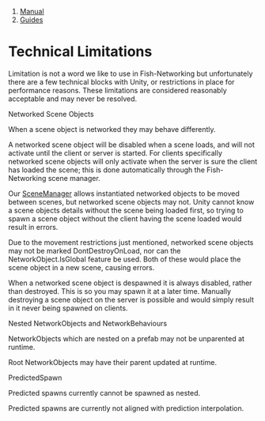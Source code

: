 1.  [Manual](/docs/manual)
3.  [Guides](/docs/manual/guides)

# Technical Limitations

Limitation is not a word we like to use in Fish-Networking but unfortunately there are a few technical blocks with Unity, or restrictions in place for performance reasons. These limitations are considered reasonably acceptable and may never be resolved.

Networked Scene Objects[](#networked-scene-objects)

When a scene object is networked they may behave differently.

A networked scene object will be disabled when a scene loads, and will not activate until the client or server is started. For clients specifically networked scene objects will only activate when the server is sure the client has loaded the scene; this is done automatically through the Fish-Networking scene manager.

Our [SceneManager](/docs/manual/guides/components/managers/scenemanager) allows instantiated networked objects to be moved between scenes, but networked scene objects may not. Unity cannot know a scene objects details without the scene being loaded first, so trying to spawn a scene object without the client having the scene loaded would result in errors.

Due to the movement restrictions just mentioned, networked scene objects may not be marked DontDestroyOnLoad, nor can the NetworkObject.IsGlobal feature be used. Both of these would place the scene object in a new scene, causing errors.

When a networked scene object is despawned it is always disabled, rather than destroyed. This is so you may spawn it at a later time. Manually destroying a scene object on the server is possible and would simply result in it never being spawned on clients.

Nested NetworkObjects and NetworkBehaviours[](#nested-networkobjects-and-networkbehaviours)

NetworkObjects which are nested on a prefab may not be unparented at runtime.

Root NetworkObjects may have their parent updated at runtime.

PredictedSpawn[](#predictedspawn)

Predicted spawns currently cannot be spawned as nested.

Predicted spawns are currently not aligned with prediction interpolation.